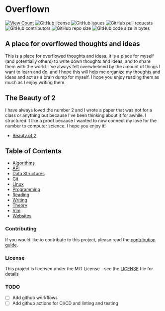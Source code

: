 # Overflown

[![View Count](https://views.whatilearened.today/views/github/jsondevers/overflown.svg)](https://views.whatilearened.today/views/github/jsondevers/overflown.svg)
![GitHub license](https://img.shields.io/github/license/jsondevers/overflown)
![GitHub issues](https://img.shields.io/github/issues/jsondevers/overflown)
![GitHub pull requests](https://img.shields.io/github/issues-pr/jsondevers/overflown)
![GitHub contributors](https://img.shields.io/github/contributors/jsondevers/overflown)
![GitHub repo size](https://img.shields.io/github/repo-size/jsondevers/overflown)
![GitHub code size in bytes](https://img.shields.io/github/languages/code-size/jsondevers/overflown)

## A place for overflowed thoughts and ideas

This is a place for overflowed thoughts and ideas. It is a place for myself (and potentially others) to write down thoughts and ideas, and to share them with the world. I've always felt overwhelmed by the amount of things I want to learn and do, and I hope this will help me organize my thoughts and ideas and act as a brain dump for myself. I hope you enjoy reading them as much as I enjoy writing them.

## The Beauty of 2

I have always loved the number 2 and I wrote a paper that was not for a class or anything but because I've been thinking about it for awhile. I structured it like a proof because I wanted to now connect my love for the number to computer science. I hope you enjoy it!

- [Beauty of 2](writing/beauty-of-two/README.md)

## Table of Contents

- [Algorithms](algorithms/README.md)
- [API](api/README.md)
- [Data Structures](data-structures/README.md)
- [Git](git/README.md)
- [Linux](linux/README.md)
- [Programming](programming/README.md)
- [Reading](reading/README.md)
- [Writing](writing/README.md)
- [Theory](theory/README.md)
- [Vim](vim/README.md)
- [Websites](websites/README.md)

### Contributing

If you would like to contribute to this project, please read the [contribution guide](CONTRIBUTING.md).

### License

This project is licensed under the MIT License - see the [LICENSE](LICENSE) file for details

### TODO

- [ ] Add github workflows
- [ ] Add github actions for CI/CD and linting and testing
